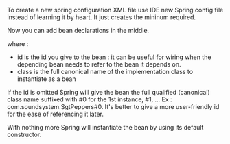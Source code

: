 To create a new spring configuration XML file use IDE new Spring config file instead of learning it by heart. It just creates the mininum required.

<?xml version="1.0" encoding="UTF-8"?>
<beans xmlns="http://www.springframework.org/schema/beans"
       xmlns:xsi="http://www.w3.org/2001/XMLSchema-instance"
       xsi:schemaLocation="
       http://www.springframework.org/schema/beans
       http://www.springframework.org/schema/beans/spring-beans.xsd">
</beans>

Now you can add bean declarations in the middle.

<bean id="" class=""> where :
- id is the id you give to the bean : it can be useful for wiring when the depending bean needs to refer to the bean it depends on.
- class is the full canonical name of the implementation class to instantiate as a bean

If the id is omitted Spring will give the bean the full qualified (canonical) class name suffixed with #0 for the 1st instance, #1, ...
Ex : com.soundsystem.SgtPeppers#0. It's better to give a more user-friendly id for the ease of referencing it later.

With nothing more Spring will instantiate the bean by using its default constructor.


